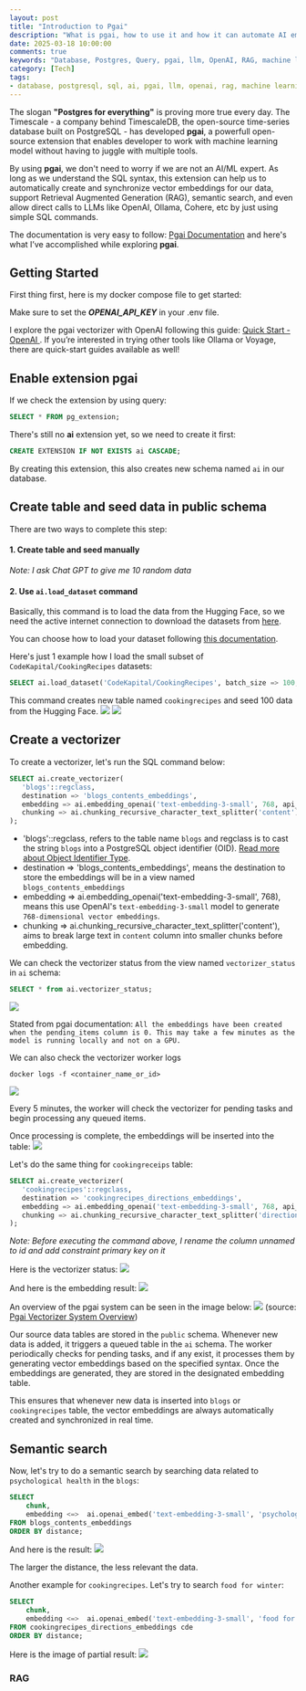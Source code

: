 ```yaml
---
layout: post
title: "Introduction to Pgai"
description: "What is pgai, how to use it and how it can automate AI embedding"
date: 2025-03-18 10:00:00
comments: true
keywords: "Database, Postgres, Query, pgai, llm, OpenAI, RAG, machine learning, ml"
category: [Tech]
tags:
- database, postgresql, sql, ai, pgai, llm, openai, rag, machine learning, ml
---
```



The slogan **"Postgres for everything"** is proving more true every day. The Timescale - a company behind TimescaleDB, the open-source time-series database built on PostgreSQL - has developed **pgai**, a powerfull open-source extension that enables developer to work with machine learning model without having to juggle with multiple tools.

By using **pgai**, we don't need to worry if we are not an AI/ML expert. As long as we understand the SQL syntax, this extension can help us to automatically create and synchronize vector embeddings for our data, support Retrieval Augmented Generation (RAG), semantic search, and even allow direct calls to LLMs like OpenAI, Ollama, Cohere, etc by just using simple SQL commands.

The documentation is very easy to follow: <a href="https://github.com/timescale/pgai" target="_blank"> Pgai Documentation</a> and here's what I’ve accomplished while exploring **pgai**.

## Getting Started 
First thing first, here is my docker compose file to get started:
<script src="https://gist.github.com/ameliarahman/132c3d6f246f6e6c2fc09728af9cbf6e.js"></script>
Make sure to set the ***OPENAI_API_KEY*** in your .env file. 

I explore the pgai vectorizer with OpenAI following this guide: <a href="https://github.com/timescale/pgai/blob/main/docs/vectorizer/quick-start-openai.md" target="_blank"> Quick Start - OpenAI </a>. If you’re interested in trying other tools like Ollama or Voyage, there are quick-start guides available as well!

## Enable extension **pgai**
If we check the extension by using query:
```sql
SELECT * FROM pg_extension;
```

There's still no **ai** extension yet, so we need to create it first:

```sql
CREATE EXTENSION IF NOT EXISTS ai CASCADE;
```
By creating this extension, this also creates new schema named `ai` in our database.

## Create table and seed data in public schema
There are two ways to complete this step:

#### 1. Create table and seed manually

<script src="https://gist.github.com/ameliarahman/f808f72b1b3c9c97aa0dc7f365b7174b.js"></script>

_Note: I ask Chat GPT to give me 10 random data_


#### 2. Use `ai.load_dataset` command

Basically, this command is to load the data from the Hugging Face, so we need the active internet connection to download the datasets from <a href="https://huggingface.co/datasets/" target="_blank">here</a>.

You can choose how to load your dataset following <a href="https://github.com/timescale/pgai/blob/main/docs/utils/load_dataset_from_huggingface.md" target="_blank">this documentation</a>.

Here's just 1 example how I load the small subset of `CodeKapital/CookingRecipes` datasets:

```sql
SELECT ai.load_dataset('CodeKapital/CookingRecipes', batch_size => 100, max_batches => 1);
```

This command creates new table named `cookingrecipes` and seed 100 data from the Hugging Face.
![](../assets/img/pgai/table_1.png)
![](../assets/img/pgai/column_and_data.png)

## Create a vectorizer

To create a vectorizer, let's run the SQL command below:

```sql
SELECT ai.create_vectorizer(
   'blogs'::regclass,
   destination => 'blogs_contents_embeddings',
   embedding => ai.embedding_openai('text-embedding-3-small', 768, api_key_name=>'OPENAI_API_KEY'),
   chunking => ai.chunking_recursive_character_text_splitter('content')
);
```
- 'blogs'::regclass, refers to the table name `blogs` and regclass is to cast the string `blogs` into a PostgreSQL object identifier (OID). <a href="https://www.postgresql.org/docs/current/datatype-oid.html" target="_blank">Read more about Object Identifier Type</a>.
- destination => 'blogs_contents_embeddings', means the destination to store the embeddings will be in a view named `blogs_contents_embeddings`
- embedding => ai.embedding_openai('text-embedding-3-small', 768), means this use OpenAI's `text-embedding-3-small` model to generate `768-dimensional vector embeddings`.
- chunking => ai.chunking_recursive_character_text_splitter('content'), aims to break large text in `content` column into smaller chunks before embedding.

We can check the vectorizer status from the view named `vectorizer_status` in `ai` schema:
```sql
SELECT * from ai.vectorizer_status;
```
![](../assets/img/pgai/vectorizer_status.png)

Stated from pgai documentation: 
`All the embeddings have been created when the pending_items column is 0. This may take a few minutes as the model is running locally and not on a GPU.`

We can also check the vectorizer worker logs
```
docker logs -f <container_name_or_id>
```
![](../assets/img/pgai/container_vectorizer.png)

Every 5 minutes, the worker will check the vectorizer for pending tasks and begin processing any queued items.

Once processing is complete, the embeddings will be inserted into the table:
![](../assets/img/pgai/embedding_1.png)

Let's do the same thing for `cookingreceips` table:
```sql
SELECT ai.create_vectorizer(
   'cookingrecipes'::regclass,
   destination => 'cookingrecipes_directions_embeddings',
   embedding => ai.embedding_openai('text-embedding-3-small', 768, api_key_name=>'OPENAI_API_KEY'),
   chunking => ai.chunking_recursive_character_text_splitter('directions')
);
```

_Note: Before executing the command above, I rename the column unnamed to id and add constraint primary key on it_

Here is the vectorizer status:
![](../assets/img/pgai/vectorizer_status_2.png)

And here is the embedding result:
![](../assets/img/pgai/embedding_2.png)


An overview of the pgai system can be seen in the image below:
![](../assets/img/pgai/pgai_architecture.png)
(source: 
<a href="https://www.linkedin.com/feed/update/urn:li:activity:7257016489830961153/" target="_blank">Pgai Vectorizer System Overview</a>)

Our source data tables are stored in the `public` schema. Whenever new data is added, it triggers a queued table in the `ai` schema. The worker periodically checks for pending tasks, and if any exist, it processes them by generating vector embeddings based on the specified syntax. Once the embeddings are generated, they are stored in the designated embedding table.

This ensures that whenever new data is inserted into `blogs` or `cookingrecipes` table, the vector embeddings are always automatically created and synchronized in real time.

## Semantic search
Now, let's try to do a semantic search by searching data related to `psychological health` in the `blogs`:

```sql
SELECT
    chunk,
    embedding <=>  ai.openai_embed('text-embedding-3-small', 'psychological health', dimensions=>768) as distance
FROM blogs_contents_embeddings
ORDER BY distance;
```

And here is the result:
![](../assets/img/pgai/result_1.png)

The larger the distance, the less relevant the data.

Another example for `cookingrecipes`. Let's try to search `food for winter`:

```sql
SELECT
    chunk,
    embedding <=>  ai.openai_embed('text-embedding-3-small', 'food for winter', dimensions=>768) as distance
FROM cookingrecipes_directions_embeddings cde
ORDER BY distance;
```
Here is the image of partial result:
![](../assets/img/pgai/result_2.png)

### RAG












